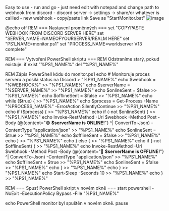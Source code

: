 Easy to use - run and go - just need edit with notepad and change path to webhook from discord - discord server -> settings -> share/or whatever is callled - new webhook -  copy/paste link
Save as "StartMonitor.bat"
![image](https://github.com/user-attachments/assets/4623e9de-5e5d-4756-af67-8a948dc27f1f)


@echo off
REM === Nastavení proměnných ===
set "COPYPASTE WEBHOOK FROM DISCORD SERVER HERE"
set "SERVER_NAME=NAMEOFYOURSERVER/REALM HERE"
set "PS1_NAME=monitor.ps1"
set "PROCESS_NAME=worldserver V13 complete"

REM === Vytvoření PowerShell skriptu ===
REM Odstraníme starý, pokud existuje:
if exist "%PS1_NAME%" del "%PS1_NAME%"

REM Zápis PowerShell kódu do monitor.ps1
echo # Monitoruje proces serveru a posílá status na Discord > "%PS1_NAME%"
echo $webhook = "%WEBHOOK%" >> "%PS1_NAME%"
echo $serverName = "%SERVER_NAME%" >> "%PS1_NAME%"
echo $onlineSent = $false >> "%PS1_NAME%"
echo $offlineSent = $false >> "%PS1_NAME%"
echo while ($true) { >> "%PS1_NAME%"
echo     $process = Get-Process -Name "%PROCESS_NAME%" -ErrorAction SilentlyContinue >> "%PS1_NAME%"
echo     if ($process) { >> "%PS1_NAME%"
echo         if (-not $onlineSent) { >> "%PS1_NAME%"
echo             Invoke-RestMethod -Uri $webhook -Method Post -Body (@{content=":green_circle: **$serverName is ONLINE!**"} ^| ConvertTo-Json) -ContentType "application/json" >> "%PS1_NAME%"
echo             $onlineSent = $true >> "%PS1_NAME%"
echo             $offlineSent = $false >> "%PS1_NAME%"
echo         } >> "%PS1_NAME%"
echo     } else { >> "%PS1_NAME%"
echo         if (-not $offlineSent) { >> "%PS1_NAME%"
echo             Invoke-RestMethod -Uri $webhook -Method Post -Body (@{content=":red_circle: **$serverName is OFFLINE!**"} ^| ConvertTo-Json) -ContentType "application/json" >> "%PS1_NAME%"
echo             $offlineSent = $true >> "%PS1_NAME%"
echo             $onlineSent = $false >> "%PS1_NAME%"
echo         } >> "%PS1_NAME%"
echo     } >> "%PS1_NAME%"
echo     Start-Sleep -Seconds 10 >> "%PS1_NAME%"
echo } >> "%PS1_NAME%"

REM === Spusť PowerShell skript v novém okně ===
start powershell -NoExit -ExecutionPolicy Bypass -File "%PS1_NAME%"

echo PowerShell monitor byl spuštěn v novém okně.
pause
